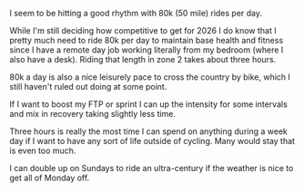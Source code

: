 I seem to be hitting a good rhythm with 80k (50 mile) rides per day. 

While I'm still deciding how competitive to get for 2026 I do know that I pretty much need to ride 80k per day to maintain base health and fitness since I have a remote day job working literally from my bedroom (where I also have a desk). Riding that length in zone 2 takes about three hours. 

80k a day is also a nice leisurely pace to cross the country by bike, which I still haven't ruled out doing at some point. 

If I want to boost my FTP or sprint I can up the intensity for some intervals and mix in recovery taking slightly less time.

Three hours is really the most time I can spend on anything during a week day if I want to have any sort of life outside of cycling. Many would stay that is even too much.

I can double up on Sundays to ride an ultra-century if the weather is nice to get all of Monday off.